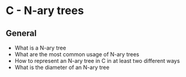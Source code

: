 # C - N-ary trees

## General

- What is a N-ary tree
- What are the most common usage of N-ary trees
- How to represent an N-ary tree in C in at least two different ways
- What is the diameter of an N-ary tree
